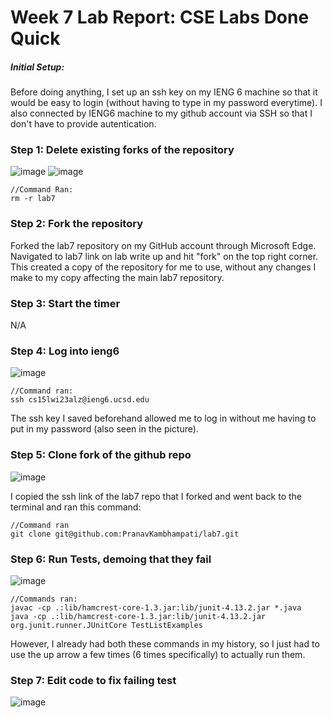 # Week 7 Lab Report: CSE Labs Done Quick

##### Initial Setup:
Before doing anything, I set up an ssh key on my IENG 6 machine so that it would be easy to login (without having to type in my password everytime).
I also connected by IENG6 machine to my github account via SSH so that I don't have to provide autentication.

### Step 1: Delete existing forks of the repository

![image](https://user-images.githubusercontent.com/70964947/220807769-01b7721f-2a5b-40d3-901e-ddb06e44267e.png)
![image](https://user-images.githubusercontent.com/70964947/220807821-a4ff5c94-ba5f-487b-b4d3-70df8bd2b06c.png)

```
//Command Ran:
rm -r lab7
```

### Step 2: Fork the repository

Forked the lab7 repository on my GitHub account through Microsoft Edge.
Navigated to lab7 link on lab write up and hit "fork" on the top right corner.
This created a copy of the repository for me to use, without any changes I make to my copy affecting the main lab7 repository.

### Step 3: Start the timer

N/A

### Step 4: Log into ieng6

![image](https://user-images.githubusercontent.com/70964947/220808583-d0737da4-d7c3-4278-aa95-b4805a5df0de.png)

```
//Command ran:
ssh cs15lwi23alz@ieng6.ucsd.edu
```
The ssh key I saved beforehand allowed me to log in without me having to put in my password (also seen in the picture).

### Step 5: Clone fork of the github repo

![image](https://user-images.githubusercontent.com/70964947/220808853-7015e289-aa87-4e91-adbe-c867c9cbdd5a.png)

I copied the ssh link of the lab7 repo that I forked and went back to the terminal and ran this command:
```
//Command ran
git clone git@github.com:PranavKambhampati/lab7.git
```

### Step 6: Run Tests, demoing that they fail

![image](https://user-images.githubusercontent.com/70964947/220811920-56b7b763-8421-4f03-8a57-7d3e9d3b83a0.png)

```
//Commands ran:
javac -cp .:lib/hamcrest-core-1.3.jar:lib/junit-4.13.2.jar *.java
java -cp .:lib/hamcrest-core-1.3.jar:lib/junit-4.13.2.jar org.junit.runner.JUnitCore TestListExamples
```
However, I already had both these commands in my history, so I just had to use the up arrow a few times (6 times specifically) to actually run them.

### Step 7: Edit code to fix failing test



![image](https://user-images.githubusercontent.com/70964947/220807821-a4ff5c94-ba5f-487b-b4d3-70df8bd2b06c.png)
